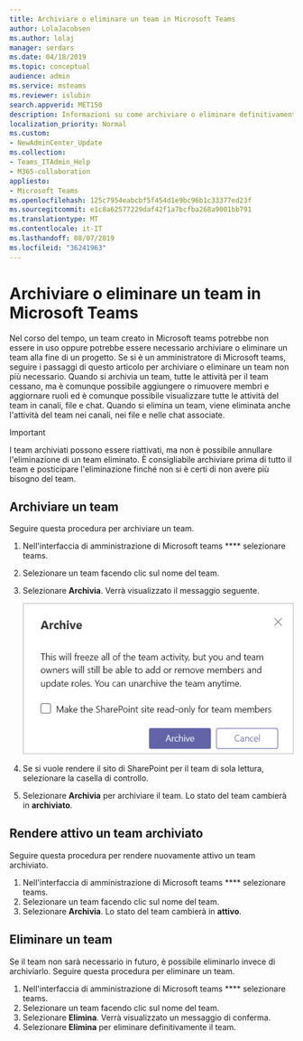 ```yaml
---
title: Archiviare o eliminare un team in Microsoft Teams
author: LolaJacobsen
ms.author: lolaj
manager: serdars
ms.date: 04/18/2019
ms.topic: conceptual
audience: admin
ms.service: msteams
ms.reviewer: islubin
search.appverid: MET150
description: Informazioni su come archiviare o eliminare definitivamente un team.
localization_priority: Normal
ms.custom:
- NewAdminCenter_Update
ms.collection:
- Teams_ITAdmin_Help
- M365-collaboration
appliesto:
- Microsoft Teams
ms.openlocfilehash: 125c7954eabcbf5f454d1e9bc96b1c33377ed23f
ms.sourcegitcommit: e1c8a62577229daf42f1a7bcfba268a9001bb791
ms.translationtype: MT
ms.contentlocale: it-IT
ms.lasthandoff: 08/07/2019
ms.locfileid: "36241963"
---
```

<a name="archive-or-delete-a-team-in-microsoft-teams"></a>Archiviare o eliminare un team in Microsoft Teams
===========================================

Nel corso del tempo, un team creato in Microsoft teams potrebbe non essere in uso oppure potrebbe essere necessario archiviare o eliminare un team alla fine di un progetto. Se si è un amministratore di Microsoft teams, seguire i passaggi di questo articolo per archiviare o eliminare un team non più necessario. Quando si archivia un team, tutte le attività per il team cessano, ma è comunque possibile aggiungere o rimuovere membri e aggiornare ruoli ed è comunque possibile visualizzare tutte le attività del team in canali, file e chat. Quando si elimina un team, viene eliminata anche l'attività del team nei canali, nei file e nelle chat associate. 

> [!IMPORTANT]
> I team archiviati possono essere riattivati, ma non è possibile annullare l'eliminazione di un team eliminato. È consigliabile archiviare prima di tutto il team e posticipare l'eliminazione finché non si è certi di non avere più bisogno del team.

## <a name="archive-a-team"></a>Archiviare un team

Seguire questa procedura per archiviare un team.

1. Nell'interfaccia di amministrazione di Microsoft teams **** selezionare teams.
2. Selezionare un team facendo clic sul nome del team.
3. Selezionare **Archivia**. Verrà visualizzato il messaggio seguente.

    ![Screenshot del messaggio di archivio di Teams](media/teams-archive-message.png)

4. Se si vuole rendere il sito di SharePoint per il team di sola lettura, selezionare la casella di controllo.
5. Selezionare **Archivia** per archiviare il team. Lo stato del team cambierà in **archiviato**.

## <a name="make-an-archived-team-active"></a>Rendere attivo un team archiviato

Seguire questa procedura per rendere nuovamente attivo un team archiviato.

1. Nell'interfaccia di amministrazione di Microsoft teams **** selezionare teams.
2. Selezionare un team facendo clic sul nome del team.
3. Selezionare **Archivia**. Lo stato del team cambierà in **attivo**.

## <a name="delete-a-team"></a>Eliminare un team

Se il team non sarà necessario in futuro, è possibile eliminarlo invece di archiviarlo. Seguire questa procedura per eliminare un team.

1.  Nell'interfaccia di amministrazione di Microsoft teams **** selezionare teams.
2.  Selezionare un team facendo clic sul nome del team.
3.  Selezionare **Elimina**. Verrà visualizzato un messaggio di conferma.
4.  Selezionare **Elimina** per eliminare definitivamente il team.



